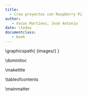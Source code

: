 ```yaml
---
title:
  - Crea proyectos con Raspberry Pi
author:
   - Vacas Martínez, José Antonio
date: \today
documentclass:
   - book
---
```

\graphicspath{ {images/} }


\dominitoc

\maketitle

\tableofcontents

\mainmatter
